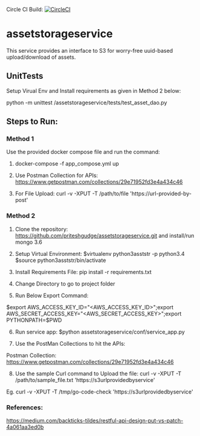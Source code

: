Circle CI Build: [![CircleCI](https://circleci.com/gh/priteshgudge/assetstorageservice.svg?style=svg)](https://circleci.com/gh/priteshgudge/assetstorageservice)
# assetstorageservice
This service provides an interface to S3 for worry-free uuid-based upload/download of assets.

## UnitTests
Setup Virual Env and Install requirements as given in Method 2 below:

python -m unittest /assetstorageservice/tests/test_asset_dao.py


## Steps to Run:
### Method 1
Use the provided docker compose file and run the command:

1. docker-compose -f app_compose.yml up

2. Use Postman Collection for APIs: https://www.getpostman.com/collections/29e71952fd3e4a434c46

3. For File Upload: curl -v -XPUT -T /path/to/file 'https://url-provided-by-post'


### Method 2
1. Clone the repository: https://github.com/priteshgudge/assetstorageservice.git and install/run mongo 3.6
 
2. Setup Virtual Environment: $virtualenv python3asststr -p python3.4 $source python3asststr/bin/activate

3. Install Requirements File: pip install -r requirements.txt

4. Change Directory to go to project folder

5. Run Below Export Command:

$export AWS_ACCESS_KEY_ID="<AWS_ACCESS_KEY_ID>";export AWS_SECRET_ACCESS_KEY="<AWS_SECRET_ACCESS_KEY>";export PYTHONPATH=$PWD

6. Run service app: $python assetstorageservice/conf/service_app.py

7. Use the PostMan Collections to hit the APIs: 

Postman Collection:
https://www.getpostman.com/collections/29e71952fd3e4a434c46 

8. Use the sample Curl command to Upload the file: curl -v -XPUT -T /path/to/sample_file.txt 'https://s3urlprovidedbyservice' 

Eg. curl -v -XPUT -T /tmp/go-code-check 'https://s3urlprovidedbyservice'

### References:
https://medium.com/backticks-tildes/restful-api-design-put-vs-patch-4a061aa3ed0b
